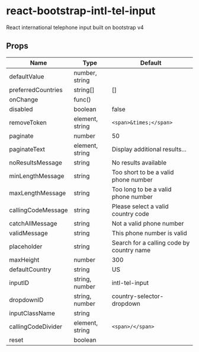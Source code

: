 # react-bootstrap-intl-tel-input
React international telephone input built on bootstrap v4

## Props

| Name               | Type            | Default                                   |
|--------------------|-----------------|-------------------------------------------|
| defaultValue       | number, string  |                                           |
| preferredCountries | string[]        | []                                        |
| onChange           | func()          |                                           |
| disabled           | boolean         | false                                     |
| removeToken        | element, string | `<span>&times;</span>`                    |
| paginate           | number          | 50                                        |
| paginateText       | element, string | Display additional results...             |
| noResultsMessage   | string          | No results available                      |
| minLengthMessage   | string          | Too short to be a valid phone number      |
| maxLengthMessage   | string          | Too long to be a valid phone number       |
| callingCodeMessage | string          | Please select a valid country code        |
| catchAllMessage    | string          | Not a valid phone number                  |
| validMessage       | string          | This phone number is valid                |
| placeholder        | string          | Search for a calling code by country name |
| maxHeight          | number          | 300                                       |
| defaultCountry     | string          | US                                        |
| inputID            | string, number  | intl-tel-input                            |
| dropdownID         | string, number  | country-selector-dropdown                 |
| inputClassName     | string          |                                           |
| callingCodeDivider | element, string | `<span>/</span>`                          |
| reset              | boolean         |                                           |
